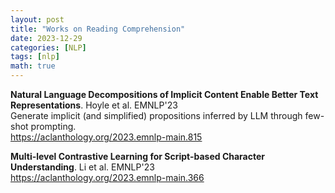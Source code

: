 ```yaml
---
layout: post
title: "Works on Reading Comprehension"
date: 2023-12-29
categories: [NLP]
tags: [nlp]
math: true
---
```


**Natural Language Decompositions of Implicit Content Enable Better Text Representations**. Hoyle et al. EMNLP'23\
Generate implicit (and simplified) propositions inferred by LLM through few-shot prompting.\
<https://aclanthology.org/2023.emnlp-main.815>

**Multi-level Contrastive Learning for Script-based Character Understanding**. Li et al. EMNLP'23\
<https://aclanthology.org/2023.emnlp-main.366>
